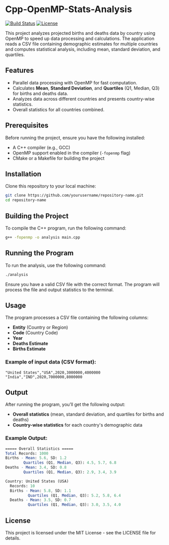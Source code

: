 # Cpp-OpenMP-Stats-Analysis

[![Build Status](https://img.shields.io/badge/build-passing-brightgreen)](https://github.com/yourusername/repository-name/actions)
[![License](https://img.shields.io/badge/license-MIT-blue)](https://opensource.org/licenses/MIT)

This project analyzes projected births and deaths data by country using OpenMP to speed up data processing and calculations. The application reads a CSV file containing demographic estimates for multiple countries and computes statistical analysis, including mean, standard deviation, and quartiles.

## Features

- Parallel data processing with OpenMP for fast computation.
- Calculates **Mean**, **Standard Deviation**, and **Quartiles** (Q1, Median, Q3) for births and deaths data.
- Analyzes data across different countries and presents country-wise statistics.
- Overall statistics for all countries combined.

## Prerequisites

Before running the project, ensure you have the following installed:

- A C++ compiler (e.g., GCC)
- OpenMP support enabled in the compiler (`-fopenmp` flag)
- CMake or a Makefile for building the project

## Installation

Clone this repository to your local machine:

```bash
git clone https://github.com/yourusername/repository-name.git
cd repository-name
```
## Building the Project
To compile the C++ program, run the following command:
```bash
g++ -fopenmp -o analysis main.cpp
```
## Running the Program
To run the analysis, use the following command:
```bash
./analysis
```
Ensure you have a valid CSV file with the correct format. The program will process the file and output statistics to the terminal.
## Usage
The program processes a CSV file containing the following columns:

- **Entity** (Country or Region)
- **Code** (Country Code)
- **Year**
- **Deaths Estimate**
- **Births Estimate**

### Example of input data (CSV format):
```csv
"United States","USA",2020,3000000,4000000
"India","IND",2020,7000000,8000000
```

## Output
After running the program, you’ll get the following output:

- **Overall statistics** (mean, standard deviation, and quartiles for births and deaths)
- **Country-wise statistics** for each country's demographic data

### Example Output:
```mathematica
===== Overall Statistics =====
Total Records: 1000
Births - Mean: 5.6, SD: 1.2
        Quartiles (Q1, Median, Q3): 4.5, 5.7, 6.8
Deaths - Mean: 3.4, SD: 0.8
        Quartiles (Q1, Median, Q3): 2.9, 3.4, 3.9

Country: United States (USA)
  Records: 10
  Births - Mean: 5.8, SD: 1.1
          Quartiles (Q1, Median, Q3): 5.2, 5.8, 6.4
  Deaths - Mean: 3.5, SD: 0.7
          Quartiles (Q1, Median, Q3): 3.0, 3.5, 4.0
```
## License
This project is licensed under the MIT License - see the LICENSE file for details.
